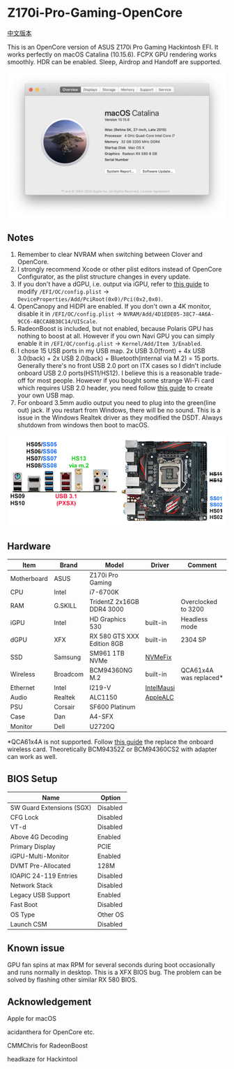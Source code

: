 # Z170i-Pro-Gaming-OpenCore
[中文版本](README_zh-cn.md)

This is an OpenCore version of ASUS Z170i Pro Gaming Hackintosh EFI. It works perfectly on macOS Catalina (10.15.6). FCPX GPU rendering works smoothly. HDR can be enabled. Sleep, Airdrop and Handoff are supported.

![image](Screenshot_en-us.png)

## Notes
1. Remember to clear NVRAM when switching between Clover and OpenCore.
2. I strongly recommend Xcode or other plist editors instead of OpenCore Configurator, as the plist structure changes in every update.
3. If you don't have a dGPU, i.e. output via iGPU, refer to [this guide](https://dortania.github.io/OpenCore-Desktop-Guide/config.plist/skylake.html#add_1) to modify `/EFI/OC/config.plist` -> `DeviceProperties/Add/PciRoot(0x0)/Pci(0x2,0x0)`.
4. OpenCanopy and HiDPI are enabled. If you don't own a 4K monitor, disable it in `/EFI/OC/config.plist` -> `NVRAM/Add/4D1EDE05-38C7-4A6A-9CC6-4BCCA8B38C14/UIScale`.
5. RadeonBoost is included, but not enabled, because Polaris GPU has nothing to boost at all. However if you own Navi GPU you can simply enable it in `/EFI/OC/config.plist` -> `Kernel/Add/Item 3/Enabled`.
6. I chose 15 USB ports in my USB map. 2x USB 3.0(front) + 4x USB 3.0(back) + 2x USB 2.0(back) + Bluetooth(internal via M.2) = 15 ports. Generally there's no front USB 2.0 port on ITX cases so I didn't include onboard USB 2.0 ports(HS11/HS12). I believe this is a reasonable trade-off for most people. However if you bought some strange Wi-Fi card which requires USB 2.0 header, you need follow [this guide](https://dortania.github.io/USB-Map-Guide/) to create your own USB map.
7. For onboard 3.5mm audio output you need to plug into the green(line out) jack. If you restart from Windows, there will be no sound. This is a issue in the Windows Realtek driver as they modified the DSDT. Always shutdown from windows then boot to macOS.

![image](Z170iProGaming.jpg)

## Hardware
| Item | Brand | Model | Driver | Comment |
|-----|-----|-----|-----|-----|
| Motherboard | ASUS | Z170i Pro Gaming | | |
| CPU | Intel | i7-6700K | | |
| RAM | G.SKILL | TridentZ 2x16GB DDR4 3000 | | Overclocked to 3200 |
| iGPU | Intel | HD Graphics 530 | built-in | Headless mode |
| dGPU | XFX | RX 580 GTS XXX Edition 8GB | built-in | 2304 SP |
| SSD | Samsung | SM961 1TB NVMe | [NVMeFix](https://github.com/acidanthera/NVMeFix) | |
| Wireless | Broadcom | BCM94360NG M.2 | built-in | QCA61x4A was replaced* |
| Ethernet | Intel | I219-V | [IntelMausi](https://github.com/acidanthera/IntelMausi) | |
| Audio | Realtek | ALC1150 | [AppleALC](https://github.com/acidanthera/AppleALC) | |
| PSU | Corsair | SF600 Platinum | | |
| Case | Dan | A4-SFX | | |
| Monitor | Dell | U2720Q | | |

*QCA61x4A is not supported. Follow [this guide](https://www.tonymacx86.com/threads/bcm94352z-installed-on-asus-z170i-pro-gaming-wifi-and-bt.191274) the replace the onboard wireless card. Theoretically BCM94352Z or BCM94360CS2 with adapter can work as well.

## BIOS Setup
| Name | Option |
| --- | --- |
| SW Guard Extensions (SGX) | Disabled |
| CFG Lock | Disabled |
| VT-d | Disabled |
| Above 4G Decoding | Enabled |
| Primary Display | PCIE |
| iGPU-Multi-Monitor | Enabled |
| DVMT Pre-Allocated | 128M |
| IOAPIC 24-119 Entries | Disabled |
| Network Stack | Disabled |
| Legacy USB Support| Enabled |
| Fast Boot | Disabled |
| OS Type | Other OS |
| Launch CSM | Disabled |

## Known issue
GPU fan spins at max RPM for several seconds during boot occasionally and runs normally in desktop. This is a XFX BIOS bug. The problem can be solved by flashing other similar RX 580 BIOS.

## Acknowledgement
Apple for macOS

acidanthera for OpenCore etc.

CMMChris for RadeonBoost

headkaze for Hackintool
